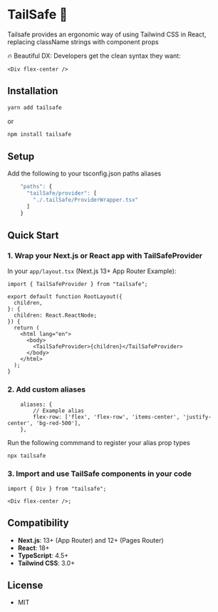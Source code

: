 # TailSafe 🦈

Tailsafe provides an ergonomic way of using Tailwind CSS in React, replacing className strings with component props

🔥 Beautiful DX: Developers get the clean syntax they want:

```tsx
<Div flex-center />
```

## Installation

```bash
yarn add tailsafe
```

or

```bash
npm install tailsafe
```

## Setup

Add the following to your tsconfig.json paths aliases

```ts
    "paths": {
      "tailSafe/provider": [
        "./.tailSafe/ProviderWrapper.tsx"
      ]
    }
```

## Quick Start

### 1. Wrap your Next.js or React app with TailSafeProvider

In your `app/layout.tsx` (Next.js 13+ App Router Example):

```tsx
import { TailSafeProvider } from "tailsafe";

export default function RootLayout({
  children,
}: {
  children: React.ReactNode;
}) {
  return (
    <html lang="en">
      <body>
        <TailSafeProvider>{children}</TailSafeProvider>
      </body>
    </html>
  );
}
```

### 2. Add custom aliases

```tsx
    aliases: {
        // Example alias
        flex-row: ['flex', 'flex-row', 'items-center', 'justify-center', 'bg-red-500'],
    },
```

Run the following commmand to register your alias prop types

```bash
npx tailsafe
```

### 3. Import and use TailSafe components in your code

```tsx
import { Div } from "tailsafe";

<Div flex-center />;
```

## Compatibility

- **Next.js**: 13+ (App Router) and 12+ (Pages Router)
- **React**: 18+
- **TypeScript**: 4.5+
- **Tailwind CSS**: 3.0+

## License

- MIT
